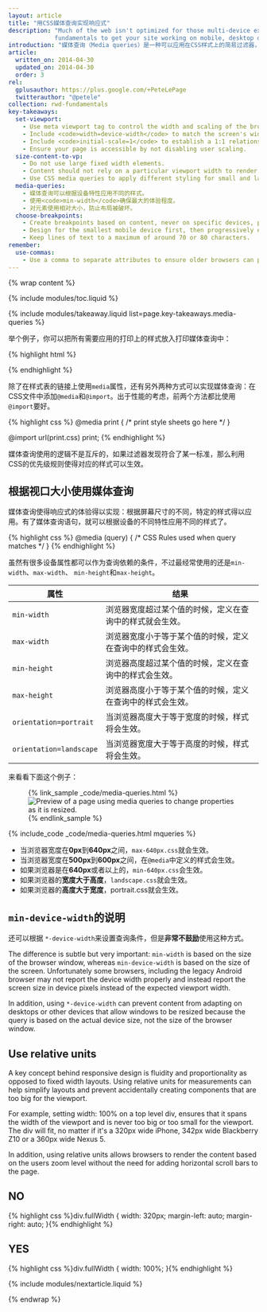```yaml
---
layout: article
title: "用CSS媒体查询实现响应式"
description: "Much of the web isn't optimized for those multi-device experiences. Learn the
             fundamentals to get your site working on mobile, desktop or anything else with a screen."
introduction: "媒体查询（Media queries）是一种可以应用在CSS样式上的简易过滤器，它可以根据设备的渲染特性（包括显示类型、宽度、高度、转向甚至是分辨率）来显示不同的样式。"
article:
  written_on: 2014-04-30
  updated_on: 2014-04-30
  order: 3
rel:
  gplusauthor: https://plus.google.com/+PeteLePage
  twitterauthor: "@petele"
collection: rwd-fundamentals
key-takeaways:
  set-viewport:
    - Use meta viewport tag to control the width and scaling of the browsers viewport.
    - Include <code>width=device-width</code> to match the screen's width in device independent pixels.
    - Include <code>initial-scale=1</code> to establish a 1:1 relationship between CSS pixels and device independent pixels.
    - Ensure your page is accessible by not disabling user scaling.
  size-content-to-vp:
    - Do not use large fixed width elements.
    - Content should not rely on a particular viewport width to render well.
    - Use CSS media queries to apply different styling for small and large screens.
  media-queries:
    - 媒体查询可以根据设备特性应用不同的样式。
    - 使用<code>min-width</code>确保最大的体验程度。
    - 对元素使用相对大小，防止布局被破坏。
  choose-breakpoints:
    - Create breakpoints based on content, never on specific devices, products or brands.
    - Design for the smallest mobile device first, then progressively enhance the experience as more screen real estate becomes available.
    - Keep lines of text to a maximum of around 70 or 80 characters.
remember:
  use-commas:
    - Use a comma to separate attributes to ensure older browsers can properly parse the attributes.
---
```

{% wrap content %}

<style>
  .smaller-img {
    width: 60%;
    display: block;
    margin-left: auto;
    margin-right: auto;
  }

  img.center {
    display: block;
    margin-left: auto;
    margin-right: auto;
  }

  video.responsiveVideo {
    width: 100%;
  }
</style>


{% include modules/toc.liquid %}

{% include modules/takeaway.liquid list=page.key-takeaways.media-queries %}


举个例子，你可以把所有需要应用的打印上的样式放入打印媒体查询中：

{% highlight html %}
<link rel="stylesheet" href="print.css" media="print">
{% endhighlight %}

除了在样式表的链接上使用`media`属性，还有另外两种方式可以实现媒体查询：在CSS文件中添加`@media`和`@import`。出于性能的考虑，前两个方法都比使用`@import`要好。

{% highlight css %}
@media print {
  /* print style sheets go here */
}

@import url(print.css) print;
{% endhighlight %}

媒体查询使用的逻辑不是互斥的，如果过滤器发现符合了某一标准，那么利用CSS的优先级规则使得对应的样式可以生效。

## 根据视口大小使用媒体查询

媒体查询使得响应式的体验得以实现：根据屏幕尺寸的不同，特定的样式得以应用。有了媒体查询语句，就可以根据设备的不同特性应用不同的样式了。

{% highlight css %}
@media (query) {
  /* CSS Rules used when query matches */
}
{% endhighlight %}

虽然有很多设备属性都可以作为查询依赖的条件，不过最经常使用的还是`min-width`、`max-width`、 `min-height`和`max-height`。


<table class="table-2">
  <colgroup>
    <col span="1">
    <col span="1">
  </colgroup>
  <thead>
    <tr>
      <th data-th="attribute">属性</th>
      <th data-th="Result">结果</th>
    </tr>
  </thead>
  <tbody>
    <tr>
      <td data-th="attribute"><code>min-width</code></td>
      <td data-th="Result">浏览器宽度超过某个值的时候，定义在查询中的样式就会生效。</td>
    </tr>
    <tr>
      <td data-th="attribute"><code>max-width</code></td>
      <td data-th="Result">浏览器宽度小于等于某个值的时候，定义在查询中的样式会生效。</td>
    </tr>
    <tr>
      <td data-th="attribute"><code>min-height</code></td>
      <td data-th="Result">浏览器高度超过某个值的时候，定义在查询中的样式会生效。</td>
    </tr>
    <tr>
      <td data-th="attribute"><code>max-height</code></td>
      <td data-th="Result">浏览器高度小于等于某个值的时候，定义在查询中的样式会生效。</td>
    </tr>
    <tr>
      <td data-th="attribute"><code>orientation=portrait</code></td>
      <td data-th="Result">当浏览器高度大于等于宽度的时候，样式将会生效。</td>
    </tr>
    <tr>
      <td data-th="attribute"><code>orientation=landscape</code></td>
      <td data-th="Result">当浏览器宽度大于等于高度的时候，样式将会生效。</td>
    </tr>
  </tbody>
</table>

来看看下面这个例子：

<figure>
  {% link_sample _code/media-queries.html %}
    <img src="imgs/mq.png" class="center" srcset="imgs/mq.png 1x, imgs/mq-2x.png 2x" alt="Preview of a page using media queries to change properties as it is resized.">
  {% endlink_sample %}
</figure>

{% include_code _code/media-queries.html mqueries %}

* 当浏览器宽度在<b>0px</b>到<b>640px</b>之间，`max-640px.css`就会生效。
* 当浏览器宽度在<b>500px</b>到<b>600px</b>之间，在`@media`中定义的样式会生效。
* 如果浏览器是在<b>640px</b>或者以上的，`min-640px.css`会生效。
* 如果浏览器的<b>宽度大于高度</b>，`landscape.css`就会生效。
* 如果浏览器的<b>高度大于宽度</b>，portrait.css就会生效。


## `min-device-width`的说明

还可以根据 `*-device-width`来设置查询条件，但是**非常不鼓励**使用这种方式。 

The difference is subtle but very important: `min-width` is based on the 
size of the browser window, whereas `min-device-width` is based on
the size of the screen.  Unfortunately some browsers, including the legacy 
Android browser may not report the device width properly and instead 
report the screen size in device pixels instead of the expected viewport width. 

In addition, using `*-device-width` can prevent content from adapting on 
desktops or other devices that allow windows to be resized because the query
is based on the actual device size, not the size of the browser window.

## Use relative units

A key concept behind responsive design is fluidity and proportionality as
opposed to fixed width layouts.  Using relative units for measurements can help
simplify layouts and prevent accidentally creating components that are too big
for the viewport.

For example, setting width: 100% on a top level div, ensures that it spans the
width of the viewport and is never too big or too small for the viewport.  The
div will fit, no matter if it's a 320px wide iPhone, 342px wide Blackberry Z10
or a 360px wide Nexus 5.

In addition, using relative units allows browsers to render the content based on
the users zoom level without the need for adding horizontal scroll bars to the
page.

<div class="clear">
  <div class="g--half">
    <h2 class="text-danger text-center">NO</h2>
{% highlight css %}div.fullWidth {
  width: 320px;
  margin-left: auto;
  margin-right: auto;
}{% endhighlight %}
  </div>

  <div class="g--half g--last">
    <h2 class="text-success text-center">YES</h2>
{% highlight css %}div.fullWidth {
  width: 100%;
}{% endhighlight %}
  </div>
</div>

{% include modules/nextarticle.liquid %}

{% endwrap %}
